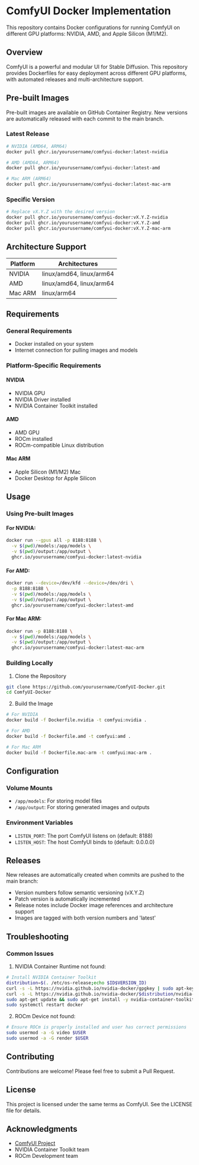 # ComfyUI Docker Implementation

This repository contains Docker configurations for running ComfyUI on different GPU platforms: NVIDIA, AMD, and Apple Silicon (M1/M2).

## Overview

ComfyUI is a powerful and modular UI for Stable Diffusion. This repository provides Dockerfiles for easy deployment across different GPU platforms, with automated releases and multi-architecture support.

## Pre-built Images

Pre-built images are available on GitHub Container Registry. New versions are automatically released with each commit to the main branch.

### Latest Release
```bash
# NVIDIA (AMD64, ARM64)
docker pull ghcr.io/yourusername/comfyui-docker:latest-nvidia

# AMD (AMD64, ARM64)
docker pull ghcr.io/yourusername/comfyui-docker:latest-amd

# Mac ARM (ARM64)
docker pull ghcr.io/yourusername/comfyui-docker:latest-mac-arm
```

### Specific Version
```bash
# Replace vX.Y.Z with the desired version
docker pull ghcr.io/yourusername/comfyui-docker:vX.Y.Z-nvidia
docker pull ghcr.io/yourusername/comfyui-docker:vX.Y.Z-amd
docker pull ghcr.io/yourusername/comfyui-docker:vX.Y.Z-mac-arm
```

## Architecture Support

| Platform | Architectures |
|----------|--------------|
| NVIDIA | linux/amd64, linux/arm64 |
| AMD | linux/amd64, linux/arm64 |
| Mac ARM | linux/arm64 |

## Requirements

### General Requirements
- Docker installed on your system
- Internet connection for pulling images and models

### Platform-Specific Requirements

#### NVIDIA
- NVIDIA GPU
- NVIDIA Driver installed
- NVIDIA Container Toolkit installed

#### AMD
- AMD GPU
- ROCm installed
- ROCm-compatible Linux distribution

#### Mac ARM
- Apple Silicon (M1/M2) Mac
- Docker Desktop for Apple Silicon

## Usage

### Using Pre-built Images

#### For NVIDIA:
```bash
docker run --gpus all -p 8188:8188 \
  -v $(pwd)/models:/app/models \
  -v $(pwd)/output:/app/output \
  ghcr.io/yourusername/comfyui-docker:latest-nvidia
```

#### For AMD:
```bash
docker run --device=/dev/kfd --device=/dev/dri \
  -p 8188:8188 \
  -v $(pwd)/models:/app/models \
  -v $(pwd)/output:/app/output \
  ghcr.io/yourusername/comfyui-docker:latest-amd
```

#### For Mac ARM:
```bash
docker run -p 8188:8188 \
  -v $(pwd)/models:/app/models \
  -v $(pwd)/output:/app/output \
  ghcr.io/yourusername/comfyui-docker:latest-mac-arm
```

### Building Locally

1. Clone the Repository
```bash
git clone https://github.com/yourusername/ComfyUI-Docker.git
cd ComfyUI-Docker
```

2. Build the Image
```bash
# For NVIDIA
docker build -f Dockerfile.nvidia -t comfyui:nvidia .

# For AMD
docker build -f Dockerfile.amd -t comfyui:amd .

# For Mac ARM
docker build -f Dockerfile.mac-arm -t comfyui:mac-arm .
```

## Configuration

### Volume Mounts
- `/app/models`: For storing model files
- `/app/output`: For storing generated images and outputs

### Environment Variables
- `LISTEN_PORT`: The port ComfyUI listens on (default: 8188)
- `LISTEN_HOST`: The host ComfyUI binds to (default: 0.0.0.0)

## Releases

New releases are automatically created when commits are pushed to the main branch:
- Version numbers follow semantic versioning (vX.Y.Z)
- Patch version is automatically incremented
- Release notes include Docker image references and architecture support
- Images are tagged with both version numbers and 'latest'

## Troubleshooting

### Common Issues

1. NVIDIA Container Runtime not found:
```bash
# Install NVIDIA Container Toolkit
distribution=$(. /etc/os-release;echo $ID$VERSION_ID)
curl -s -L https://nvidia.github.io/nvidia-docker/gpgkey | sudo apt-key add -
curl -s -L https://nvidia.github.io/nvidia-docker/$distribution/nvidia-docker.list | sudo tee /etc/apt/sources.list.d/nvidia-docker.list
sudo apt-get update && sudo apt-get install -y nvidia-container-toolkit
sudo systemctl restart docker
```

2. ROCm Device not found:
```bash
# Ensure ROCm is properly installed and user has correct permissions
sudo usermod -a -G video $USER
sudo usermod -a -G render $USER
```

## Contributing

Contributions are welcome! Please feel free to submit a Pull Request.

## License

This project is licensed under the same terms as ComfyUI. See the LICENSE file for details.

## Acknowledgments

- [ComfyUI Project](https://github.com/comfyanonymous/ComfyUI)
- NVIDIA Container Toolkit team
- ROCm Development team
